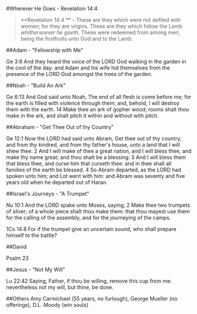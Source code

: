 #Wherever He Goes - Revelation 14:4

> **Revelation 14:4 ** - These are they which were not defiled with women; for they are virgins. These are they which follow the Lamb *whithersoever he goeth*. These were redeemed from among men, being the firstfruits unto God and to the Lamb.

##Adam - "Fellowship with Me"

Ge 3:8 And they heard the voice of the LORD God walking in the garden in the cool of the day: and Adam and his wife hid themselves from the presence of the LORD God amongst the trees of the garden.


##Noah - "Build An Ark"

Ge 6:13 And God said unto Noah, The end of all flesh is come before me; for the earth is filled with violence through them; and, behold, I will destroy them with the earth. 14 Make thee an ark of gopher wood; rooms shalt thou make in the ark, and shalt pitch it within and without with pitch.

##Abraham - "Get Thee Out of thy Country"

Ge 12:1 Now the LORD had said unto Abram, Get thee out of thy country, and from thy kindred, and from thy father's house, unto a land that I will shew thee:
 2 And I will make of thee a great nation, and I will bless thee, and make thy name great; and thou shalt be a blessing:
 3 And I will bless them that bless thee, and curse him that curseth thee: and in thee shall all families of the earth be blessed.
 4 So Abram departed, as the LORD had spoken unto him; and Lot went with him: and Abram was seventy and five years old when he departed out of Haran.

##Israel's Journeys - "A Trumpet"

Nu 10:1 And the LORD spake unto Moses, saying,
 2 Make thee two trumpets of silver; of a whole piece shalt thou make them: that thou mayest use them for the calling of the assembly, and for the journeying of the camps.

1Co 14:8 For if the trumpet give an uncertain sound, who shall prepare himself to the battle?

##David 

Psalm 23

##Jesus - "Not My Will"

Lu 22:42 Saying, Father, if thou be willing, remove this cup from me: nevertheless not my will, but thine, be done.

##Others
Amy Carmichael (55 years, no furlough), George Mueller (no offerings), D.L. Moody (win souls)
